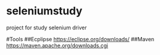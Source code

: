 # seleniumstudy
project for study selenium driver


#Tools
##Ecplipse
https://eclipse.org/downloads/
##Maven
https://maven.apache.org/downloads.cgi
